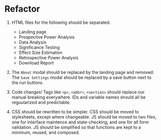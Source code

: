 # Refactor

1. HTML files for the following should be separated.
	* Landing page
	* Prospective Power Analysis
	* Data Analysis
	* Significance Testing
	* Effect Size Estimation
	* Retrospective Power Analysis
	* Download Report
	
2. The `About` modal should be replaced by the landing page and removed. The `Save Settings` modal should be replaced by a save button next to the run buttons.

3. Code changes! Tags like `<p>`, `<abbr>`, `<section>` should replace our manual breaking everywhere. IDs and variable names should all be reguularized and predictable.

4. CSS should be rewritten to be simpler. CSS should be moved to stylesheets, except where changeable. JS should be moved to two files, one for interface maintence and state-checking, and one for all form validation. JS should be simplified so that functions are kept to a minimum, reused, and composed.

